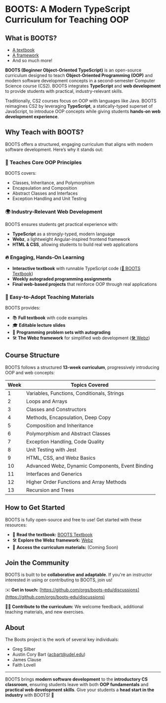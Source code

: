 # BOOTS: A Modern TypeScript Curriculum for Teaching OOP

## What is BOOTS?

- [A textbook](https://boots-edu.github.io/textbook/)
- [A framework](https://boots-edu.github.io/Webz/)
- And so much more!

**BOOTS (Beginner Object-Oriented TypeScript)** is an open-source curriculum designed to teach **Object-Oriented Programming (OOP)** and modern software development concepts in a second-semester Computer Science course (CS2). BOOTS integrates **TypeScript** and **web development** to provide students with practical, industry-relevant skills.

Traditionally, CS2 courses focus on OOP with languages like Java. BOOTS reimagines CS2 by leveraging **TypeScript**, a statically-typed superset of JavaScript, to introduce OOP concepts while giving students **hands-on web development experience**.

## Why Teach with BOOTS?

BOOTS offers a structured, engaging curriculum that aligns with modern software development. Here’s why it stands out:

### 🚀 **Teaches Core OOP Principles**
BOOTS covers:
- Classes, Inheritance, and Polymorphism
- Encapsulation and Composition
- Abstract Classes and Interfaces
- Exception Handling and Unit Testing

### 🌍 **Industry-Relevant Web Development**
BOOTS ensures students get practical experience with:
- **TypeScript** as a strongly-typed, modern language
- **Webz**, a lightweight Angular-inspired frontend framework
- **HTML & CSS**, allowing students to build real web applications

### 🔥 **Engaging, Hands-On Learning**
- **Interactive textbook** with runnable TypeScript code ([📖 BOOTS Textbook](https://boots-edu.github.io/textbook/))
- **Weekly autograded programming assignments**
- **Final web-based projects** that reinforce OOP through real applications

### 🔧 **Easy-to-Adopt Teaching Materials**
BOOTS provides:
- 📚 **Full textbook** with code examples
- 🎓 **Editable lecture slides**
- 📝 **Programming problem sets with autograding**
- 🛠️ **The Webz framework** for simplified web development ([🛠️ Webz](https://boots-edu.github.io/Webz/))

## Course Structure

BOOTS follows a structured **13-week curriculum**, progressively introducing OOP and web concepts:

| **Week** | **Topics Covered** |
|---------|------------------|
| 1 | Variables, Functions, Conditionals, Strings |
| 2 | Loops and Arrays |
| 3 | Classes and Constructors |
| 4 | Methods, Encapsulation, Deep Copy |
| 5 | Composition and Inheritance |
| 6 | Polymorphism and Abstract Classes |
| 7 | Exception Handling, Code Quality |
| 8 | Unit Testing with Jest |
| 9 | HTML, CSS, and Webz Basics |
| 10 | Advanced Webz, Dynamic Components, Event Binding |
| 11 | Interfaces and Generics |
| 12 | Higher Order Functions and Array Methods |
| 13 | Recursion and Trees |

## How to Get Started

BOOTS is fully open-source and free to use! Get started with these resources:

- 📖 **Read the textbook:** [BOOTS Textbook](https://boots-edu.github.io/textbook/)
- 🛠️ **Explore the Webz framework:** [Webz](https://boots-edu.github.io/Webz/)
- 📂 **Access the curriculum materials:** (Coming Soon)

## Join the Community

BOOTS is built to be **collaborative and adaptable**. If you're an instructor interested in using or contributing to BOOTS, join us!

✉️ **Get in touch:** [https://github.com/orgs/boots-edu/discussions](https://github.com/orgs/boots-edu/discussions)

👩‍🏫 **Contribute to the curriculum:** We welcome feedback, additional teaching materials, and new exercises.

## About

The Boots project is the work of several key individuals:
- Greg Silber
- Austin Cory Bart ([acbart@udel.edu](https://acbart.com/))
- James Clause
- Faith Lovell

---

BOOTS brings **modern software development** to the **introductory CS classroom**, ensuring students leave with both **OOP fundamentals** and **practical web development skills**. Give your students a **head start in the industry** with BOOTS! 🚀
